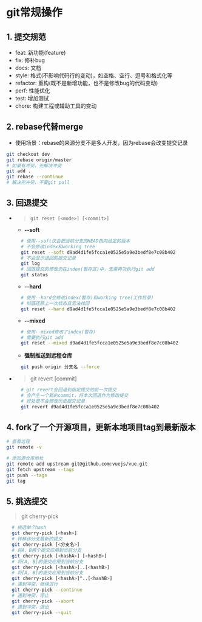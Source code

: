 # git常规操作

## 1. 提交规范
  - feat: 新功能(feature)
  - fix: 修补bug
  - docs: 文档
  - style: 格式(不影响代码行的变动)，如空格、空行、逗号和格式化等
  - refactor: 重构(既不是新增功能，也不是修改bug的代码变动)
  - perf: 性能优化
  - test: 增加测试
  - chore: 构建工程或辅助工具的变动

## 2. rebase代替merge
  * 使用场景：rebase的来源分支不是多人开发，因为rebase会改变提交记录

  ```bash
  git checkout dev
  git rebase origin/master
  # 如果有冲突，先解决冲突
  git add .
  git rebase --continue
  # 解决完冲突，不要git pull

  ```

## 3. 回退提交

+ > `git reset [<mode>] [<commit>]`

  - **--soft**

  ```bash
    # 使用--soft仅会把当前分支的HEAD指向给定的版本
    # 不会修改index和working tree
    git reset --soft d9ad4d1fe5fcca1e0525e5a9e3bedf8e7c08b402
    # 不会显示退回的提交记录
    git log
    # 回退提交的修改仍在index(暂存区)中，无需再次执行git add
    git status
  ```
  
  - **--hard**

  ```bash
    # 使用--hard会修改index(暂存)和working tree(工作目录)
    # 彻底还原上一次状态且无法找回
    git reset --hard d9ad4d1fe5fcca1e0525e5a9e3bedf8e7c08b402
  ```

  - **--mixed**

  ```bash
    # 使用--mixed修改了index(暂存)
    # 需要执行git add
    git reset --mixed d9ad4d1fe5fcca1e0525e5a9e3bedf8e7c08b402
  ```
  
  - **强制推送到远程仓库**

  ```bash
    git push origin 分支名 --force
  ```

+ > git revert [commit]

  ```bash
    # git revert会回退到指定提交的前一次提交
    # 会产生一个新的commit，将本次回退作为修改提交
    # 好处是不会修改历史提交记录
    git revert d9ad4d1fe5fcca1e0525e5a9e3bedf8e7c08b402
  ```

## 4. fork了一个开源项目，更新本地项目tag到最新版本

```bash
# 查看远程
git remote -v

# 添加源仓库地址
git remote add upstream git@github.com:vuejs/vue.git
git fetch upstream --tags
git push --tags
git tag
```

## 5. 挑选提交

> git cherry-pick

  ```bash
    # 挑选单个hash
    git cherry-pick [<hash>]
    # 转移该分支最新的提交
    git cherry-pick [<分支名>]
    # 将A、B两个提交应用到当前分支
    git cherry-pick [<hashA>] [<hashB>]
    # 将(A, B]的提交应用到当前分支
    git cherry-pick [<hashA>]..[<hashB>]
    # 将[A, B]的提交应用到当前分支
    git cherry-pick [<hashA>]^..[<hashB>]
    # 遇到冲突，继续进行
    git cherry-pick --continue
    # 遇到冲突，停止
    git cherry-pick --abort
    # 遇到冲突，退出
    git cherry-pick --quit
  ```
